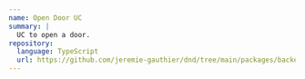 ```yaml
---
name: Open Door UC
summary: |
  UC to open a door.
repository:
  language: TypeScript
  url: https://github.com/jeremie-gauthier/dnd/tree/main/packages/backend/src/game/interaction/open-door
---
```


<NodeGraph />
